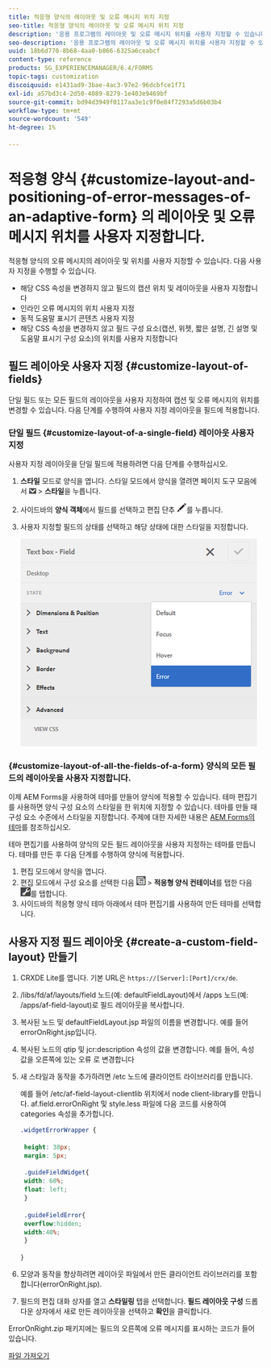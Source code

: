 ```yaml
---
title: 적응형 양식의 레이아웃 및 오류 메시지 위치 지정
seo-title: 적응형 양식의 레이아웃 및 오류 메시지 위치 지정
description: '응용 프로그램의 레이아웃 및 오류 메시지 위치를 사용자 지정할 수 있습니다. '
seo-description: '응용 프로그램의 레이아웃 및 오류 메시지 위치를 사용자 지정할 수 있습니다. '
uuid: 18b6d770-8b68-4aa0-b866-6325a6ceabcf
content-type: reference
products: SG_EXPERIENCEMANAGER/6.4/FORMS
topic-tags: customization
discoiquuid: e1431ad9-3bae-4ac3-97e2-96dcbfce1f71
exl-id: a57bd3c4-2d50-4089-8279-1e403e9469bf
source-git-commit: bd94d3949f0117aa3e1c9f0e84f7293a5d6b03b4
workflow-type: tm+mt
source-wordcount: '549'
ht-degree: 1%

---
```


# 적응형 양식 {#customize-layout-and-positioning-of-error-messages-of-an-adaptive-form} 의 레이아웃 및 오류 메시지 위치를 사용자 지정합니다.

적응형 양식의 오류 메시지의 레이아웃 및 위치를 사용자 지정할 수 있습니다. 다음 사용자 지정을 수행할 수 있습니다.

* 해당 CSS 속성을 변경하지 않고 필드의 캡션 위치 및 레이아웃을 사용자 지정합니다
* 인라인 오류 메시지의 위치 사용자 지정
* 동적 도움말 표시기 콘텐츠 사용자 지정
* 해당 CSS 속성을 변경하지 않고 필드 구성 요소(캡션, 위젯, 짧은 설명, 긴 설명 및 도움말 표시기 구성 요소)의 위치를 사용자 지정합니다

## 필드 레이아웃 사용자 지정 {#customize-layout-of-fields}

단일 필드 또는 모든 필드의 레이아웃을 사용자 지정하여 캡션 및 오류 메시지의 위치를 변경할 수 있습니다. 다음 단계를 수행하여 사용자 지정 레이아웃을 필드에 적용합니다.

### 단일 필드 {#customize-layout-of-a-single-field} 레이아웃 사용자 지정

사용자 지정 레이아웃을 단일 필드에 적용하려면 다음 단계를 수행하십시오.

1. **스타일** 모드로 양식을 엽니다. 스타일 모드에서 양식을 열려면 페이지 도구 모음에서 ![canvas-drop-down](assets/canvas-drop-down.png) > **스타일**&#x200B;을 누릅니다.
1. 사이드바의 **양식 객체**&#x200B;에서 필드를 선택하고 편집 단추 ![편집-단추](assets/edit-button.png)를 누릅니다.
1. 사용자 지정할 필드의 상태를 선택하고 해당 상태에 대한 스타일을 지정합니다.

   ![필드의 인라인 스타일 지정](assets/edit-error-state.png)

### {#customize-layout-of-all-the-fields-of-a-form} 양식의 모든 필드의 레이아웃을 사용자 지정합니다.

이제 AEM Forms을 사용하여 테마를 만들어 양식에 적용할 수 있습니다. 테마 편집기를 사용하면 양식 구성 요소의 스타일을 한 위치에 지정할 수 있습니다. 테마를 만들 때 구성 요소 수준에서 스타일을 지정합니다. 주제에 대한 자세한 내용은 [AEM Forms의 테마](/help/forms/using/themes.md)를 참조하십시오.

테마 편집기를 사용하여 양식의 모든 필드 레이아웃을 사용자 지정하는 테마를 만듭니다. 테마를 만든 후 다음 단계를 수행하여 양식에 적용합니다.

1. 편집 모드에서 양식을 엽니다.
1. 편집 모드에서 구성 요소를 선택한 다음 ![필드 수준](assets/field-level.png) > **적응형 양식 컨테이너**&#x200B;를 탭한 다음 ![cmppr](assets/cmppr.png)를 탭합니다.
1. 사이드바의 적응형 양식 테마 아래에서 테마 편집기를 사용하여 만든 테마를 선택합니다.

## 사용자 지정 필드 레이아웃 {#create-a-custom-field-layout} 만들기

1. CRXDE Lite를 엽니다. 기본 URL은 `https://[Server]:[Port]/crx/de`.
1. /libs/fd/af/layouts/field 노드(예: defaultFieldLayout)에서 /apps 노드(예: /apps/af-field-layout)로 필드 레이아웃을 복사합니다.
1. 복사된 노드 및 defaultFieldLayout.jsp 파일의 이름을 변경합니다. 예를 들어 errorOnRight.jsp입니다.

1. 복사된 노드의 qtip 및 jcr:description 속성의 값을 변경합니다. 예를 들어, 속성 값을 오른쪽에 있는 오류 로 변경합니다

1. 새 스타일과 동작을 추가하려면 /etc 노드에 클라이언트 라이브러리를 만듭니다.

   예를 들어 /etc/af-field-layout-clientlib 위치에서 node client-library를 만듭니다. af.field.errorOnRight 및 style.less 파일에 다음 코드를 사용하여 categories 속성을 추가합니다.

   ```css
   .widgetErrorWrapper {
   
    height: 38px;
    margin: 5px;
   
    .guideFieldWidget{
    width: 60%;
    float: left; 
    }
   
    .guideFieldError{
    overflow:hidden;
    width:40%; 
    }
   
   }
   ```

1. 모양과 동작을 향상하려면 레이아웃 파일에서 만든 클라이언트 라이브러리를 포함합니다(errorOnRight.jsp).
1. 필드의 편집 대화 상자를 열고 **스타일링** 탭을 선택합니다. **필드 레이아웃 구성** 드롭다운 상자에서 새로 만든 레이아웃을 선택하고 **확인**&#x200B;을 클릭합니다.

ErrorOnRight.zip 패키지에는 필드의 오른쪽에 오류 메시지를 표시하는 코드가 들어 있습니다.

[파일 가져오기](assets/erroronright.zip)

